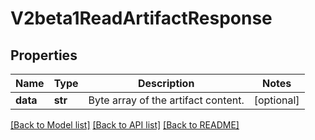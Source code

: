 # V2beta1ReadArtifactResponse

## Properties
Name | Type | Description | Notes
------------ | ------------- | ------------- | -------------
**data** | **str** | Byte array of the artifact content. | [optional] 

[[Back to Model list]](../README.md#documentation-for-models) [[Back to API list]](../README.md#documentation-for-api-endpoints) [[Back to README]](../README.md)


